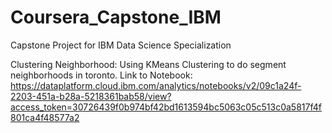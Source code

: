 # Coursera_Capstone_IBM
Capstone Project for IBM Data Science Specialization

Clustering Neighborhood:
Using KMeans Clustering to do segment neighborhoods in toronto.
Link to Notebook: https://dataplatform.cloud.ibm.com/analytics/notebooks/v2/09c1a24f-2203-451a-b28a-5218361bab58/view?access_token=30726439f0b974bf42bd1613594bc5063c05c513c0a5817f4f801ca4f48577a2



